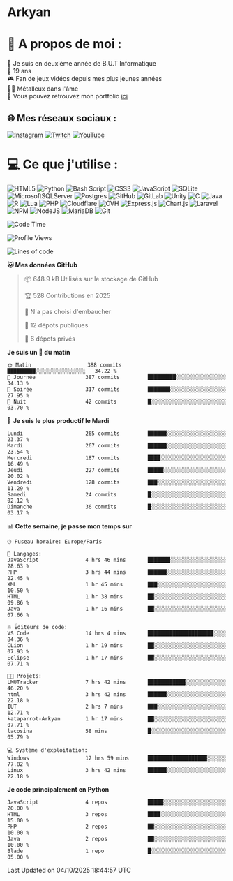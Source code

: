 # Arkyan
 # 💫 A propos de moi :
📖 Je suis en deuxième année de B.U.T Informatique  
🎂 19 ans  
🎮 Fan de jeux vidéos depuis mes plus jeunes années  
🤘🏻 Métalleux dans l'âme  
📕 Vous pouvez retrouvez mon portfolio [ici](https://arkyanportfolio.netlify.app/)

## 🌐 Mes réseaux sociaux :
[![Instagram](https://img.shields.io/badge/Instagram-%23E4405F.svg?logo=Instagram&logoColor=white)](https://instagram.com/arkyan25) [![Twitch](https://img.shields.io/badge/Twitch-%239146FF.svg?logo=Twitch&logoColor=white)](https://twitch.tv/arkyan_) [![YouTube](https://img.shields.io/badge/YouTube-%23FF0000.svg?logo=YouTube&logoColor=white)](https://youtube.com/@arkyan_) 

# 💻 Ce que j'utilise :
![HTML5](https://img.shields.io/badge/html5-%23E34F26.svg?style=for-the-badge&logo=html5&logoColor=white) ![Python](https://img.shields.io/badge/python-3670A0?style=for-the-badge&logo=python&logoColor=ffdd54) ![Bash Script](https://img.shields.io/badge/bash_script-%23121011.svg?style=for-the-badge&logo=gnu-bash&logoColor=white) ![CSS3](https://img.shields.io/badge/css3-%231572B6.svg?style=for-the-badge&logo=css3&logoColor=white) ![JavaScript](https://img.shields.io/badge/javascript-%23323330.svg?style=for-the-badge&logo=javascript&logoColor=%23F7DF1E) ![SQLite](https://img.shields.io/badge/sqlite-%2307405e.svg?style=for-the-badge&logo=sqlite&logoColor=white) ![MicrosoftSQLServer](https://img.shields.io/badge/Microsoft%20SQL%20Server-CC2927?style=for-the-badge&logo=microsoft%20sql%20server&logoColor=white) ![Postgres](https://img.shields.io/badge/postgres-%23316192.svg?style=for-the-badge&logo=postgresql&logoColor=white) ![GitHub](https://img.shields.io/badge/github-%23121011.svg?style=for-the-badge&logo=github&logoColor=white) ![GitLab](https://img.shields.io/badge/gitlab-%23181717.svg?style=for-the-badge&logo=gitlab&logoColor=white) ![Unity](https://img.shields.io/badge/unity-%23000000.svg?style=for-the-badge&logo=unity&logoColor=white)  ![C](https://img.shields.io/badge/c-%2300599C.svg?style=for-the-badge&logo=c&logoColor=white) ![Java](https://img.shields.io/badge/java-%23ED8B00.svg?style=for-the-badge&logo=openjdk&logoColor=white) ![R](https://img.shields.io/badge/r-%23276DC3.svg?style=for-the-badge&logo=r&logoColor=white)
![Lua](https://img.shields.io/badge/lua-%232C2D72.svg?style=for-the-badge&logo=lua&logoColor=white) ![PHP](https://img.shields.io/badge/php-%23777BB4.svg?style=for-the-badge&logo=php&logoColor=white) ![Cloudflare](https://img.shields.io/badge/Cloudflare-F38020?style=for-the-badge&logo=Cloudflare&logoColor=white) ![OVH](https://img.shields.io/badge/ovh-%23123F6D.svg?style=for-the-badge&logo=ovh&logoColor=#123F6D) ![Express.js](https://img.shields.io/badge/express.js-%23404d59.svg?style=for-the-badge&logo=express&logoColor=%2361DAFB) ![Chart.js](https://img.shields.io/badge/chart.js-F5788D.svg?style=for-the-badge&logo=chart.js&logoColor=white) ![Laravel](https://img.shields.io/badge/laravel-%23FF2D20.svg?style=for-the-badge&logo=laravel&logoColor=white) ![NPM](https://img.shields.io/badge/NPM-%23CB3837.svg?style=for-the-badge&logo=npm&logoColor=white) ![NodeJS](https://img.shields.io/badge/node.js-6DA55F?style=for-the-badge&logo=node.js&logoColor=white) ![MariaDB](https://img.shields.io/badge/MariaDB-003545?style=for-the-badge&logo=mariadb&logoColor=white) ![Git](https://img.shields.io/badge/git-%23F05033.svg?style=for-the-badge&logo=git&logoColor=white)

<!--START_SECTION:waka-->
![Code Time](http://img.shields.io/badge/Code%20Time-429%20hrs%2010%20mins-blue)

![Profile Views](http://img.shields.io/badge/Vues%20du%20profil-0-blue)

![Lines of code](https://img.shields.io/badge/Depuis%20Hello%20World%2C%20j%27ai%20%C3%A9crit-4.1%20million%20Lignes%20de%20code-blue)

**🐱 Mes données GitHub** 

> 📦 648.9 kB Utilisés sur le stockage de GitHub 
 > 
> 🏆 528 Contributions en 2025
 > 
> 🚫 N'a pas choisi d'embaucher
 > 
> 📜 12 dépots publiques 
 > 
> 🔑 6 dépots privés 
 > 
**Je suis un 🐤 du matin** 

```text
🌞 Matin                  388 commits         █████████░░░░░░░░░░░░░░░░   34.22 % 
🌆 Journée                387 commits         █████████░░░░░░░░░░░░░░░░   34.13 % 
🌃 Soirée                 317 commits         ███████░░░░░░░░░░░░░░░░░░   27.95 % 
🌙 Nuit                   42 commits          █░░░░░░░░░░░░░░░░░░░░░░░░   03.70 % 
```
📅 **Je suis le plus productif le Mardi** 

```text
Lundi                    265 commits         ██████░░░░░░░░░░░░░░░░░░░   23.37 % 
Mardi                    267 commits         ██████░░░░░░░░░░░░░░░░░░░   23.54 % 
Mercredi                 187 commits         ████░░░░░░░░░░░░░░░░░░░░░   16.49 % 
Jeudi                    227 commits         █████░░░░░░░░░░░░░░░░░░░░   20.02 % 
Vendredi                 128 commits         ███░░░░░░░░░░░░░░░░░░░░░░   11.29 % 
Samedi                   24 commits          █░░░░░░░░░░░░░░░░░░░░░░░░   02.12 % 
Dimanche                 36 commits          █░░░░░░░░░░░░░░░░░░░░░░░░   03.17 % 
```


📊 **Cette semaine, je passe mon temps sur** 

```text
🕑︎ Fuseau horaire: Europe/Paris

💬 Langages: 
JavaScript               4 hrs 46 mins       ███████░░░░░░░░░░░░░░░░░░   28.63 % 
PHP                      3 hrs 44 mins       ██████░░░░░░░░░░░░░░░░░░░   22.45 % 
XML                      1 hr 45 mins        ███░░░░░░░░░░░░░░░░░░░░░░   10.50 % 
HTML                     1 hr 38 mins        ██░░░░░░░░░░░░░░░░░░░░░░░   09.86 % 
Java                     1 hr 16 mins        ██░░░░░░░░░░░░░░░░░░░░░░░   07.66 % 

🔥 Éditeurs de code: 
VS Code                  14 hrs 4 mins       █████████████████████░░░░   84.36 % 
CLion                    1 hr 19 mins        ██░░░░░░░░░░░░░░░░░░░░░░░   07.93 % 
Eclipse                  1 hr 17 mins        ██░░░░░░░░░░░░░░░░░░░░░░░   07.71 % 

🐱‍💻 Projets: 
LMUTracker               7 hrs 42 mins       ████████████░░░░░░░░░░░░░   46.20 % 
html                     3 hrs 42 mins       ██████░░░░░░░░░░░░░░░░░░░   22.18 % 
IUT                      2 hrs 7 mins        ███░░░░░░░░░░░░░░░░░░░░░░   12.71 % 
kataparrot-Arkyan        1 hr 17 mins        ██░░░░░░░░░░░░░░░░░░░░░░░   07.71 % 
lacosina                 58 mins             █░░░░░░░░░░░░░░░░░░░░░░░░   05.79 % 

💻 Système d'exploitation: 
Windows                  12 hrs 59 mins      ███████████████████░░░░░░   77.82 % 
Linux                    3 hrs 42 mins       ██████░░░░░░░░░░░░░░░░░░░   22.18 % 
```

**Je code principalement en Python** 

```text
JavaScript               4 repos             █████░░░░░░░░░░░░░░░░░░░░   20.00 % 
HTML                     3 repos             ████░░░░░░░░░░░░░░░░░░░░░   15.00 % 
PHP                      2 repos             ██░░░░░░░░░░░░░░░░░░░░░░░   10.00 % 
Java                     2 repos             ██░░░░░░░░░░░░░░░░░░░░░░░   10.00 % 
Blade                    1 repo              █░░░░░░░░░░░░░░░░░░░░░░░░   05.00 % 
```




 Last Updated on 04/10/2025 18:44:57 UTC
<!--END_SECTION:waka-->

<!--START_SECTION:SHOW_PROJECTS-->
<!--END_SECTION:SHOW_PROJECTS-->

<!--START_SECTION:SHOW_LINES_OF_CODE-->
<!--END_SECTION:SHOW_LINES_OF_CODE-->

<!--START_SECTION:SHOW_TOTAL_CODE_TIME-->
<!--END_SECTION:SHOW_TOTAL_CODE_TIME-->

<!--START_SECTION:SHOW_PROFILE_VIEWS-->
<!--END_SECTION:SHOW_PROFILE_VIEWS-->

<!--START_SECTION:SHOW_COMMIT-->
<!--END_SECTION:SHOW_COMMIT-->

<!--START_SECTION:SHOW_DAYS_OF_WEEK-->
<!--END_SECTION:SHOW_DAYS_OF_WEEK-->

<!--START_SECTION:SHOW_LANGUAGE-->
<!--END_SECTION:SHOW_LANGUAGE-->

<!--START_SECTION:SHOW_TIMEZONE-->
<!--END_SECTION:SHOW_TIMEZONE-->

<!--START_SECTION:SHOW_LANGUAGE_PER_REPO-->
<!--END_SECTION:SHOW_LANGUAGE_PER_REPO-->

<!--START_SECTION:SHOW_SHORT_INFO-->
<!--END_SECTION:SHOW_SHORT_INFO-->
